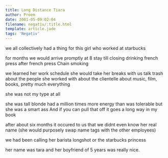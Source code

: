 ```yaml
---
title: Long Distance Tiara
author: Proem
date: 2001-05-09:02:04
filename: negativ/:title.html
template: article.jade
tags: 'Negativ'
---	
```


we 
all 
collectively 
had a thing for this girl
who worked at starbucks 

for months we would arrive
promptly at 8
stay till closing 
drinking french press after french press
Chain smoking

we learned her work schedule
she would take her breaks with us
talk trash 
    about the people she worked with
     about the clientelle
    about music, film, books, pretty much everything

she was not my type
at all

she was tall
blonde
had a million times more energy than was tolerable
but 
she was a smart ass
And 
if you can pull that off
it goes a long way in my book

after about six months
it occured to us 
that we didnt even know her real name
(she would purposely swap name tags with the other employees)

we had been calling her barista longshot or the starbucks princess

her name was tara
and her boyfriend of 5 years
was 
    really
        nice.